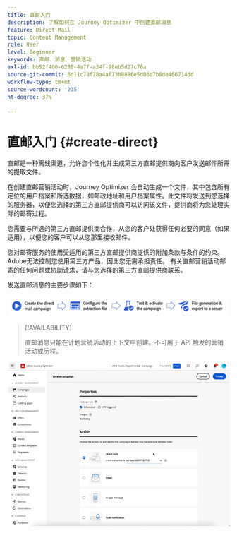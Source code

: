 ```yaml
---
title: 直邮入门
description: 了解如何在 Journey Optimizer 中创建直邮消息
feature: Direct Mail
topic: Content Management
role: User
level: Beginner
keywords: 直邮、消息、营销活动
exl-id: bb52f400-6289-4a7f-a34f-98eb5d27c76a
source-git-commit: 6d11c78f78a4af13b8886e5d06a7b8de466714dd
workflow-type: tm+mt
source-wordcount: '235'
ht-degree: 37%

---
```


# 直邮入门 {#create-direct}

直邮是一种离线渠道，允许您个性化并生成第三方直邮提供商向客户发送邮件所需的提取文件。

在创建直邮营销活动时，Journey Optimizer 会自动生成一个文件，其中包含所有定位的用户档案和所选数据，如邮政地址和用户档案属性。此文件将发送到您选择的服务器，以便您选择的第三方直邮提供商可以访问该文件，提供商将为您处理实际的邮寄过程。

您需要与所选的第三方直邮提供商合作，从您的客户处获得任何必要的同意（如果适用），以便您的客户可以从您那里接收邮件。

您对邮寄服务的使用受适用的第三方直邮提供商提供的附加条款与条件的约束。  Adobe无法控制您使用第三方产品，因此您无需承担责任。 有关直邮营销活动邮寄的任何问题或协助请求，请与您选择的第三方直邮提供商联系。

发送直邮消息的主要步骤如下：

![](assets/dm-creation-process.png)

>[!AVAILABILITY]
>
>直邮消息只能在计划营销活动的上下文中创建。不可用于 API 触发的营销活动或历程。

![](../rn/assets/do-not-localize/gif-dm.gif)


